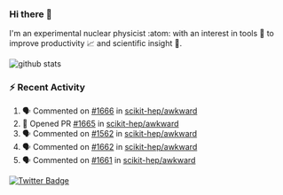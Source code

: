 ### Hi there 👋 

I'm an experimental nuclear physicist :atom: with an interest in tools :wrench: to improve productivity :chart_with_upwards_trend: and scientific insight :telescope:.

![github stats](https://github-readme-stats.vercel.app/api?username=agoose77&show_icons=true&hide_rank=true&hide_title=true&bg_color=30,e76445,904e95&text_color=efe3ec&icon_color=efe3ec)
<!--
**agoose77/agoose77** is a ✨ _special_ ✨ repository because its `README.md` (this file) appears on your GitHub profile.

Here are some ideas to get you started:

- 🔭 I’m currently working on ...
- 🌱 I’m currently learning ...
- 👯 I’m looking to collaborate on ...
- 🤔 I’m looking for help with ...
- 💬 Ask me about ...
- 📫 How to reach me: ...
- 😄 Pronouns: ...
- ⚡ Fun fact: ...
-->

### :zap: Recent Activity
<!--START_SECTION:activity-->
1. 🗣 Commented on [#1666](https://github.com/scikit-hep/awkward/issues/1666) in [scikit-hep/awkward](https://github.com/scikit-hep/awkward)
2. 💪 Opened PR [#1665](https://github.com/scikit-hep/awkward/pull/1665) in [scikit-hep/awkward](https://github.com/scikit-hep/awkward)
3. 🗣 Commented on [#1562](https://github.com/scikit-hep/awkward/issues/1562) in [scikit-hep/awkward](https://github.com/scikit-hep/awkward)
4. 🗣 Commented on [#1662](https://github.com/scikit-hep/awkward/issues/1662) in [scikit-hep/awkward](https://github.com/scikit-hep/awkward)
5. 🗣 Commented on [#1661](https://github.com/scikit-hep/awkward/issues/1661) in [scikit-hep/awkward](https://github.com/scikit-hep/awkward)
<!--END_SECTION:activity-->


[![Twitter Badge](https://img.shields.io/twitter/follow/agoose77?style=flat-square&logo=Twitter&logoColor=white&color=cornflowerblue)](https://twitter.com/agoose77)
